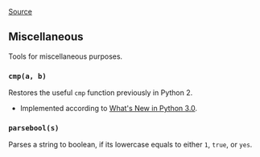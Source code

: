 [Source](https://github.com/chuanconggao/extratools/blob/master/extratools/misctools.py)

## Miscellaneous

Tools for miscellaneous purposes.

### `cmp(a, b)`

Restores the useful `cmp` function previously in Python 2.

- Implemented according to [What's New in Python 3.0](https://docs.python.org/3.0/whatsnew/3.0.html#ordering-comparisons).

### `parsebool(s)`

Parses a string to boolean, if its lowercase equals to either `1`, `true`, or `yes`.
